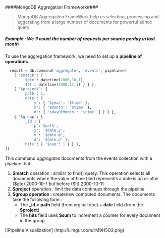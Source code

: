 ####MongoDB Aggregation Framework####

<blockquote>MongoDB Aggregation FrameWork help us selecting, processing and aggerating from a large number of documents for powerful adhoc query</blockquote>

<h5>Example : We`ll count the number of requests per source perday in last month</h5>

To use the aggregation framework, we need to set up a <strong>pipeline of operations</strong>.

```python
  result = db.command('aggregate', 'events', pipeline=[
    { '$match': {
        '$gte': datetime(2000,10,1),
        '$lt': datetime(2000,11,1) } } },
    { '$project': {
        'path': 1,
        'date': {
            'y': { '$year': '$time' },
            'm': { '$month': '$time' },
            'd': { '$dayOfMonth': '$time' } } } },
    { '$group': {
        '_id': {
            'p':'$path',
            'y': '$date.y',
            'm': '$date.m',
            'd': '$date.d' },
        'hits': { '$sum': 1 } } },
])
```
This command <em>aggregates</em> documents from the events collection with a <em>pipeline</em> that:

<ol>
  <li><strong>$match</strong> operation : similar to find() query. This operation selects all documents where the value of time filed represents
  a date is on or after ($gte) 2000-10-1 but before ($lt) 2000-10-11</li>
  <li><strong>$project</strong> operation : limit the data continues through the pipeline</li>
  <li><strong>$group operation</strong> : createnew computed documents. The documents take the following form : 
     <ul>
      <li>The <strong>_id</strong> = <strong>path</strong> field (from orginal doc) + <strong>date</strong> field (from
      the <strong>$project</strong>)</li>
      <li>The <strong>hits</strong> field uses <strong>$sum</strong> to increment a counter for every document in the group</li>
     </ul>
  </li>
</ol>
![Pipeline Visualization]
(http://i.imgur.com/rM9H5O2.png)
